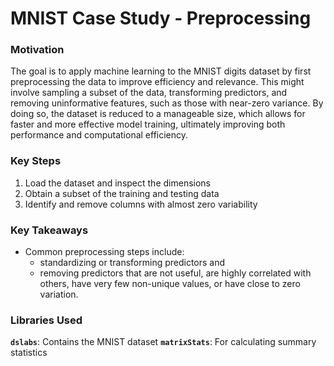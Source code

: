 # MNIST Case Study - Preprocessing

### Motivation

The goal is to apply machine learning to the MNIST digits dataset by first preprocessing the data to improve efficiency and relevance. This might involve sampling a subset of the data, transforming predictors, and removing uninformative features, such as those with near-zero variance. By doing so, the dataset is reduced to a manageable size, which allows for faster and more effective model training, ultimately improving both performance and computational efficiency.

### Key Steps

1. Load the dataset and inspect the dimensions
2. Obtain a subset of the training and testing data
3. Identify and remove columns with almost zero variability

### Key Takeaways

- Common preprocessing steps include:
  - standardizing or transforming predictors and
  - removing predictors that are not useful, are highly correlated with others, have very few non-unique values, or have close to zero variation. 

### Libraries Used

**`dslabs`**: Contains the MNIST dataset
**`matrixStats`**: For calculating summary statistics
